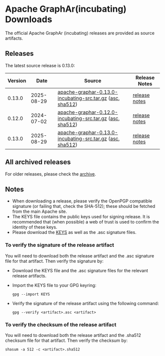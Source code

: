 # Apache GraphAr(incubating) Downloads

The official Apache GraphAr (incubating) releases are provided as source artifacts.

## Releases

The latest source release is 0.13.0:

| Version | Date | Source | Release Notes |
|---------|------------|--------|---------------|
| 0.13.0  |2025-08-29  | [apache-graphar-0.13.0-incubating-src.tar.gz](https://www.apache.org/dyn/closer.lua/incubator/graphar/0.13.0/apache-graphar-0.13.0-incubating-src.tar.gz?action=download) ([asc](https://downloads.apache.org/incubator/graphar/0.13.0/apache-graphar-0.13.0-incubating-src.tar.gz.asc), [sha512](https://downloads.apache.org/incubator/graphar/0.13.0/apache-graphar-0.13.0-incubating-src.tar.gz.sha512)) | [release notes](https://github.com/apache/incubator-graphar/releases/tag/v0.13.0) |
| 0.12.0  |2024-07-02  | [apache-graphar-0.12.0-incubating-src.tar.gz](https://www.apache.org/dyn/closer.lua/incubator/graphar/0.12.0/apache-graphar-0.12.0-incubating-src.tar.gz?action=download) ([asc](https://downloads.apache.org/incubator/graphar/0.12.0/apache-graphar-0.12.0-incubating-src.tar.gz.asc), [sha512](https://downloads.apache.org/incubator/graphar/0.12.0/apache-graphar-0.12.0-incubating-src.tar.gz.sha512)) | [release notes](https://github.com/apache/incubator-graphar/releases/tag/v0.12.0) |
| 0.13.0  |2025-08-29  | [apache-graphar-0.13.0-incubating-src.tar.gz](https://www.apache.org/dyn/closer.lua/incubator/graphar/0.13.0/apache-graphar-0.13.0-incubating-src.tar.gz?action=download) ([asc](https://downloads.apache.org/incubator/graphar/0.13.0/apache-graphar-0.13.0-incubating-src.tar.gz.asc), [sha512](https://downloads.apache.org/incubator/graphar/0.13.0/apache-graphar-0.13.0-incubating-src.tar.gz.sha512)) | [release notes](https://github.com/apache/incubator-graphar/releases/tag/v0.13.0) |

## All archived releases

For older releases, please check the [archive](https://archive.apache.org/dist/incubator/graphar/).

## Notes

* When downloading a release, please verify the OpenPGP compatible signature (or failing that, check the SHA-512); these should be fetched from the main Apache site.
* The KEYS file contains the public keys used for signing release. It is recommended that (when possible) a web of trust is used to confirm the identity of these keys.
* Please download the [KEYS](https://downloads.apache.org/incubator/graphar/KEYS) as well as the .asc signature files.

### To verify the signature of the release artifact

You will need to download both the release artifact and the .asc signature file for that artifact. Then verify the signature by:

* Download the KEYS file and the .asc signature files for the relevant release artifacts.
* Import the KEYS file to your GPG keyring: 

    ```shell
    gpg --import KEYS
    ```

* Verify the signature of the release artifact using the following command:
  
    ```shell
    gpg --verify <artifact>.asc <artifact>
    ```

### To verify the checksum of the release artifact

You will need to download both the release artifact and the .sha512 checksum file for that artifact. Then verify the checksum by:

```shell
shasum -a 512 -c <artifact>.sha512
```